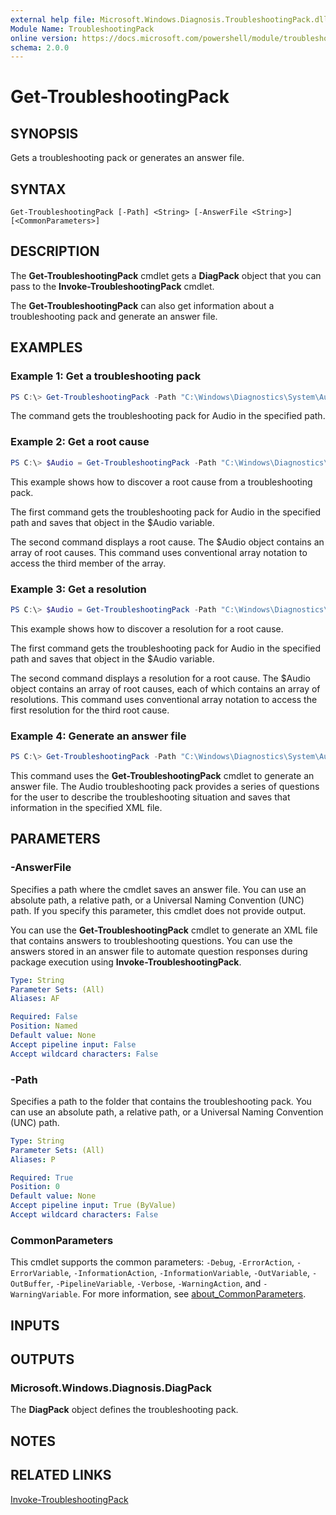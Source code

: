 ```yaml
---
external help file: Microsoft.Windows.Diagnosis.TroubleshootingPack.dll-Help.xml
Module Name: TroubleshootingPack
online version: https://docs.microsoft.com/powershell/module/troubleshootingpack/get-troubleshootingpack?view=windowsserver2012-ps&wt.mc_id=ps-gethelp
schema: 2.0.0
---
```


# Get-TroubleshootingPack

## SYNOPSIS
Gets a troubleshooting pack or generates an answer file.

## SYNTAX

```
Get-TroubleshootingPack [-Path] <String> [-AnswerFile <String>] [<CommonParameters>]
```

## DESCRIPTION
The **Get-TroubleshootingPack** cmdlet gets a **DiagPack** object that you can pass to the **Invoke-TroubleshootingPack** cmdlet.

The **Get-TroubleshootingPack** can also get information about a troubleshooting pack and generate an answer file.

## EXAMPLES

### Example 1: Get a troubleshooting pack
```powershell
PS C:\> Get-TroubleshootingPack -Path "C:\Windows\Diagnostics\System\Audio"
```

The command gets the troubleshooting pack for Audio in the specified path.

### Example 2: Get a root cause
```powershell
PS C:\> $Audio = Get-TroubleshootingPack -Path "C:\Windows\Diagnostics\System\Audio" PS C:\>$Audio.Rootcauses[2]
```

This example shows how to discover a root cause from a troubleshooting pack.

The first command gets the troubleshooting pack for Audio in the specified path and saves that object in the $Audio variable.

The second command displays a root cause.
The $Audio object contains an array of root causes.
This command uses conventional array notation to access the third member of the array.

### Example 3: Get a resolution
```powershell
PS C:\> $Audio = Get-TroubleshootingPack -Path "C:\Windows\Diagnostics\System\Audio" PS C:\>$Audio.RootCauses[2].Resolutions[0]
```

This example shows how to discover a resolution for a root cause.

The first command gets the troubleshooting pack for Audio in the specified path and saves that object in the $Audio variable.

The second command displays a resolution for a root cause.
The $Audio object contains an array of root causes, each of which contains an array of resolutions.
This command uses conventional array notation to access the first resolution for the third root cause.

### Example 4: Generate an answer file
```powershell
PS C:\> Get-TroubleshootingPack -Path "C:\Windows\Diagnostics\System\Audio" -AnswerFile "AudioAnswerFile.xml"
```

This command uses the **Get-TroubleshootingPack** cmdlet to generate an answer file.
The Audio troubleshooting pack provides a series of questions for the user to describe the troubleshooting situation and saves that information in the specified XML file.

## PARAMETERS

### -AnswerFile
Specifies a path where the cmdlet saves an answer file.
You can use an absolute path, a relative path, or a Universal Naming Convention (UNC) path.
If you specify this parameter, this cmdlet does not provide output.

You can use the **Get-TroubleshootingPack** cmdlet to generate an XML file that contains answers to troubleshooting questions.
You can use the answers stored in an answer file to automate question responses during package execution using **Invoke-TroubleshootingPack**.

```yaml
Type: String
Parameter Sets: (All)
Aliases: AF

Required: False
Position: Named
Default value: None
Accept pipeline input: False
Accept wildcard characters: False
```

### -Path
Specifies a path to the folder that contains the troubleshooting pack.
You can use an absolute path, a relative path, or a Universal Naming Convention (UNC) path.

```yaml
Type: String
Parameter Sets: (All)
Aliases: P

Required: True
Position: 0
Default value: None
Accept pipeline input: True (ByValue)
Accept wildcard characters: False
```

### CommonParameters
This cmdlet supports the common parameters: `-Debug`, `-ErrorAction`, `-ErrorVariable`, `-InformationAction`, `-InformationVariable`, `-OutVariable`, `-OutBuffer`, `-PipelineVariable`, `-Verbose`, `-WarningAction`, and `-WarningVariable`. For more information, see [about_CommonParameters](https://go.microsoft.com/fwlink/?LinkID=113216).

## INPUTS

## OUTPUTS

### Microsoft.Windows.Diagnosis.DiagPack
The **DiagPack** object defines the troubleshooting pack.

## NOTES

## RELATED LINKS

[Invoke-TroubleshootingPack](./Invoke-TroubleshootingPack.md)

